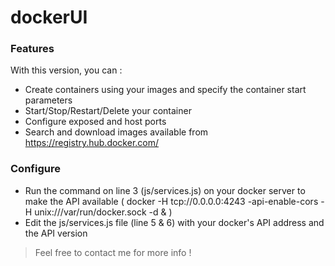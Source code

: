 # dockerUI

### Features
With this version, you can :
* Create containers using your images and specify the container start parameters
* Start/Stop/Restart/Delete your container
* Configure exposed and host ports
* Search and download images available from https://registry.hub.docker.com/

### Configure

* Run the command on line 3 (js/services.js) on your docker server to make the API available ( docker -H tcp://0.0.0.0:4243 -api-enable-cors -H unix:///var/run/docker.sock -d & )
* Edit the js/services.js file (line 5 & 6) with your docker's API address and the API version

> Feel free to contact me for more info !
